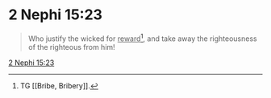 # 2 Nephi 15:23

> Who justify the wicked for <u>reward</u>[^a], and take away the righteousness of the righteous from him!

[2 Nephi 15:23](https://www.churchofjesuschrist.org/study/scriptures/bofm/2-ne/15?lang=eng&id=p23#p23)


[^a]: TG [[Bribe, Bribery]].
